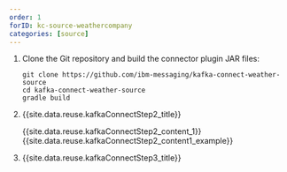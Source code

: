 ```yaml
---
order: 1
forID: kc-source-weathercompany
categories: [source]
---
```


1. Clone the Git repository and build the connector plugin JAR files:

    ```
    git clone https://github.com/ibm-messaging/kafka-connect-weather-source
    cd kafka-connect-weather-source
    gradle build
    ```

2. {{site.data.reuse.kafkaConnectStep2_title}}

    {{site.data.reuse.kafkaConnectStep2_content_1}}
    {{site.data.reuse.kafkaConnectStep2_content1_example}}

3. {{site.data.reuse.kafkaConnectStep3_title}}

